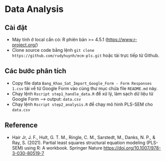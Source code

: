 # Data Analysis

## Cài đặt

- Máy tính ở local cần có: R phiên bản >= 4.5.1 (https://www.r-project.org/)
- Clone source code bằng lệnh `git clone https://github.com/rudyhuynh/ecm-pls.git` hoặc tải trực tiếp từ Github.

## Các bước phân tích

- Copy file data `Bang_Khao_Sat_Import_Google_Form - Form Responses 1.csv` tải về từ Google Form vào cùng thư mục chứa file `README.md` này.
- Chạy lệnh `Rscript step1_handle_data.R` để xử lý, làm sạch dữ liệu từ Google Form --> output: `data.csv`
- Chạy lệnh `Rscript step2_analysis.R` để chạy mô hình PLS-SEM cho `data.csv`

## Reference

- Hair Jr, J. F., Hult, G. T. M., Ringle, C. M., Sarstedt, M., Danks, N. P., & Ray, S. (2021). Partial least squares structural equation modeling (PLS-SEM) using R: A workbook. Springer Nature
  https://doi.org/10.1007/978-3-030-80519-7
